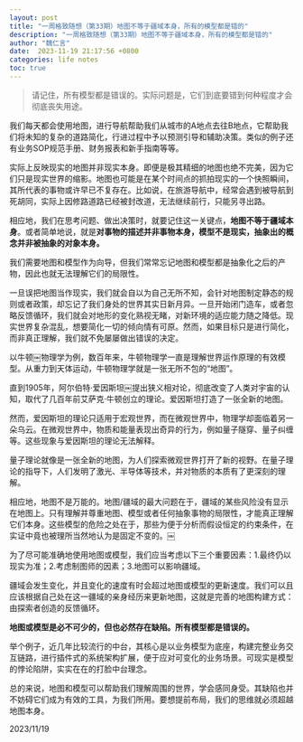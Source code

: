 ```yaml
---
layout: post
title: "一周格致随想（第33期）地图不等于疆域本身，所有的模型都是错的"
description: "一周格致随想（第33期）地图不等于疆域本身，所有的模型都是错的"
author: "魏仁言"
date:  2023-11-19 21:17:56 +0800
categories: life notes
toc: true
---
```


>请记住，所有模型都是错误的。实际问题是，它们到底要错到何种程度才会彻底丧失用途。

我们每天都会使用地图，进行导航帮助我们从城市的A地点去往B地点，它帮助我们将未知的复杂的道路简化，行进过程中予以预测引导和辅助决策。类似的例子还有业务SOP规范手册、财务报表和新手指南等等。

实际上反映现实的地图并非现实本身。即便是极其精细的地图也绝不完美，因为它们只是现实世界的缩影。地图也可能是在某个时间点的抓拍现实的一个快照瞬间，其所代表的事物或许早已不复存在。比如说，在旅游导航中，经常会遇到被导航到死胡同，实际上因修路道路已经被封改道，无法继续前行，只能另寻出路。

相应地，我们在思考问题、做出决策时，就要记住这一关键点，**地图不等于疆域本身**。或者简单地说，就是**对事物的描述并非事物本身，模型不是现实，抽象出的概念并非被抽象的对象本身。**

我们需要地图和模型作为向导，但我们常常忘记地图和模型都是抽象化之后的产物，因此也就无法理解它们的局限性。

一旦误把地图当作现实，我们就会自以为自己无所不知，会针对地图制定静态的规则或者政策，却忘记了我们身处的世界其实日新月异。一旦开始闭门造车，或者忽略反馈循环，我们就会对地形的变化熟视无睹，对新环境的适应能力随之降低。现实世界复杂混乱，想要简化一切的倾向情有可原。然而，如果目标只是进行简化，而非真正理解，我们就不免屡屡做出错误的决定。

以牛顿￼物理学为例，数百年来，牛顿物理学一直是理解世界运作原理的有效模型。从重力到天体运动，牛顿物理学就是一张无所不包的“地图”。

直到1905年，阿尔伯特·爱因斯坦￼提出狭义相对论，彻底改变了人类对宇宙的认知，取代了几百年前艾萨克·牛顿创立的理论。爱因斯坦打造了一张全新的地图。

然而，爱因斯坦的理论只适用于宏观世界，而在微观世界中，物理学却面临着另一朵乌云。在微观世界中，物质和能量表现出奇异的行为，例如量子隧穿、量子纠缠等。这些现象与爱因斯坦的理论无法解释。

量子理论就像是一张全新的地图，为人们探索微观世界打开了新的视野。在量子理论的指导下，人们发明了激光、半导体等技术，并对物质的本质有了更深刻的理解。

相应地，地图不是万能的。地图/疆域的最大问题在于，疆域的某些风险没有显示在地图上。只有理解并尊重地图、模型或者任何抽象事物的局限性，才能真正理解它们本身。这些模型的危险之处在于，那些为便于分析而假设恒定的约束条件，在实证中竟也被理所当然地认为是固定不变的。￼

为了尽可能准确地使用地图或模型，我们应当考虑以下三个重要因素：1.最终仍以现实为准；2.考虑制图师的因素；3.地图可以影响疆域。

疆域会发生变化，并且变化的速度有时会超过地图或模型的更新速度。我们可以且应该根据自己处在这一疆域的亲身经历来更新地图，这就是完善的地图构建方式：由探索者创造的反馈循环。

**地图或模型是必不可少的，但也必然存在缺陷。所有模型都是错误的。**

举个例子，近几年比较流行的中台，其核心是以业务模型为底座，构建完整业务交互链路，进行插件式的系统架构扩展，便于应对可变化的业务场景。可现实是模型的悖论陷阱，实实在在的打脸中台理念。

总的来说，地图和模型可以帮助我们理解周围的世界，学会感同身受。其缺陷也并不妨碍它们成为有效的工具，为我们所用。要想提前布局，我们的思维就必须超越地图本身。

2023/11/19
